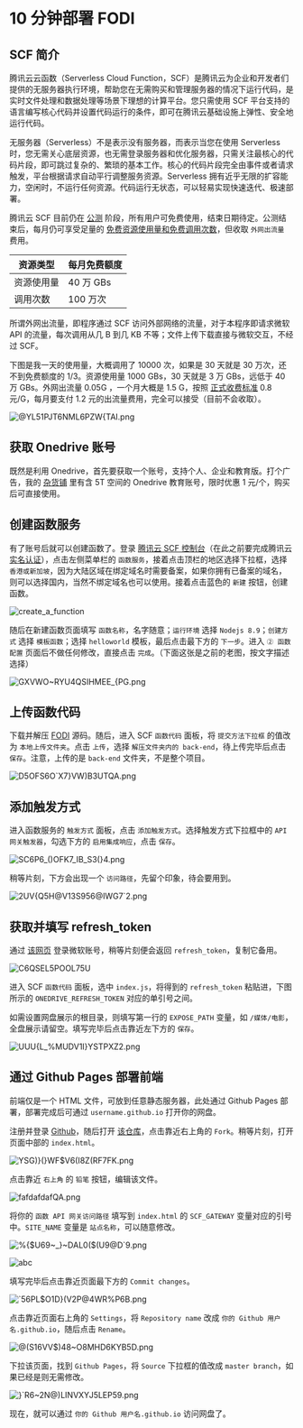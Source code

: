 # 10 分钟部署 FODI

## SCF 简介

腾讯云云函数（Serverless Cloud Function，SCF）是腾讯云为企业和开发者们提供的无服务器执行环境，帮助您在无需购买和管理服务器的情况下运行代码，是实时文件处理和数据处理等场景下理想的计算平台。您只需使用 SCF 平台支持的语言编写核心代码并设置代码运行的条件，即可在腾讯云基础设施上弹性、安全地运行代码。

无服务器（Serverless）不是表示没有服务器，而表示当您在使用 Serverless 时，您无需关心底层资源，也无需登录服务器和优化服务器，只需关注最核心的代码片段，即可跳过复杂的、繁琐的基本工作。核心的代码片段完全由事件或者请求触发，平台根据请求自动平行调整服务资源。Serverless 拥有近乎无限的扩容能力，空闲时，不运行任何资源。代码运行无状态，可以轻易实现快速迭代、极速部署。

腾讯云 SCF 目前仍在 [公测](https://cloud.tencent.com/document/product/583/17299) 阶段，所有用户可免费使用，结束日期待定。公测结束后，每月仍可享受足量的 [免费资源使用量和免费调用次数](https://cloud.tencent.com/document/product/583/12282)，但收取 `外网出流量` 费用。

| 资源类型   | 每月免费额度 |
| ---------- | ------------ |
| 资源使用量 | 40 万 GBs    |
| 调用次数   | 100 万次     |

所谓外网出流量，即程序通过 SCF 访问外部网络的流量，对于本程序即请求微软 API 的流量，每次调用从几 B 到几 KB 不等；文件上传下载直接与微软交互，不经过 SCF。

下图是我一天的使用量，大概调用了 10000 次，如果是 30 天就是 30 万次，还不到免费额度的 1/3。资源使用量 1000 GBs，30 天就是 3 万 GBs，远低于 40 万 GBs。外网出流量 0.05G ，一个月大概是 1.5 G，按照 [正式收费标准](https://cloud.tencent.com/document/product/583/12281) 0.8 元/G，每月要支付 1.2 元的出流量费用，完全可以接受（目前不会收取）。

![@YL51PJT6NML6PZW{TAI.png](https://img13.360buyimg.com/img/jfs/t1/80717/30/8984/127477/5d6be0f4E2d3ddd41/affd65fa8e220bf2.png)

## 获取 Onedrive 账号

既然是利用 Onedrive，首先要获取一个账号，支持个人、企业和教育版。打个广告，我的 [杂货铺](https://logi.ml/store.html) 里有含 5T 空间的 Onedrive 教育账号，限时优惠 1 元/个，购买后可直接使用。

## 创建函数服务

有了账号后就可以创建函数了。登录 [腾讯云 SCF 控制台](https://console.cloud.tencent.com/scf/list)（在此之前要完成腾讯云 [实名认证](https://cloud.tencent.com/document/product/378/10495)），点击左侧菜单栏的 `函数服务`，接着点击顶栏的地区选择下拉框，选择 `香港或新加坡`，因为大陆区域在绑定域名时需要备案，如果你拥有已备案的域名，则可以选择国内，当然不绑定域名也可以使用。接着点击蓝色的 `新建` 按钮，创建函数。

![create_a_function](https://img12.360buyimg.com/img/jfs/t1/78335/19/8782/41051/5d6b779bEd3525463/c193a7a039e82f6e.png)

随后在新建函数页面填写 `函数名称`，名字随意；`运行环境` 选择 `Nodejs 8.9`；`创建方式` 选择 `模板函数`；选择 `helloworld` 模板，最后点击最下方的 `下一步`。进入 `② 函数配置` 页面后不做任何修改，直接点击 `完成`。（下面这张是之前的老图，按文字描述选择）

![GX`VWO~RYU4QSIHM`EE_{PG.png](https://img11.360buyimg.com/img/jfs/t1/67123/11/8810/58169/5d6b7c32E1b6db7b4/aac10c9eab43d942.png)

## 上传函数代码

下载并解压 [FODI](https://github.com/vcheckzen/FODI/archive/master.zip) 源码。随后，进入 SCF `函数代码` 面板，将 `提交方法下拉框` 的值改为 `本地上传文件夹`。点击 `上传`，选择 `解压文件夹内的 back-end`，待上传完毕后点击 `保存`。注意，上传的是 `back-end` 文件夹，不是整个项目。

![D5OFS6O`X7}$VW)B3$UTQA.png](https://img11.360buyimg.com/img/jfs/t1/62901/35/8995/35468/5d6b7f28Eeff3c58a/1d30dd4b9ce9d475.png)

## 添加触发方式

进入函数服务的 `触发方式` 面板，点击 `添加触发方式`。选择触发方式下拉框中的 `API网关触发器`，勾选下方的 `启用集成响应`，点击 `保存`。

![SC6P6_()$O$FK7_IB_S3(}4.png](https://img14.360buyimg.com/img/jfs/t1/83154/3/8875/52837/5d6b92e5E4b004249/7cbe89ce911aff9f.png)

稍等片刻，下方会出现一个 `访问路径`，先留个印象，待会要用到。

![2UV{Q5H@V13S956@IWG7`2.png](https://img10.360buyimg.com/img/jfs/t1/40554/26/13645/35452/5d6b9534E00ac9179/b2977f4e630803b3.png)

## 获取并填写 refresh_token

通过 [该网页](https://login.microsoftonline.com/common/oauth2/v2.0/authorize?scope=https%3A%2F%2Fgraph.microsoft.com%2FFiles.ReadWrite.All+offline_access&response_type=code&client_id=4da3e7f2-bf6d-467c-aaf0-578078f0bf7c&redirect_uri=https://scfonedrive.github.io&state=https%3A%2F%2Fservice-36wivxsc-1256127833.ap-hongkong.apigateway.myqcloud.com%2Frelease%2Fscf_onedrive_filelistor%2F) 登录微软账号，稍等片刻便会返回 `refresh_token`，复制它备用。

![C6QSEL5POOL75U](https://img14.360buyimg.com/img/jfs/t1/56678/37/9552/59863/5d6b977cE8dd2360f/220f0d790f980277.png)

进入 SCF `函数代码` 面板，选中 `index.js`，将得到的 `refresh_token` 粘贴进，下图所示的 `ONEDRIVE_REFRESH_TOKEN` 对应的单引号之间。

如需设置网盘展示的根目录，则填写第一行的 `EXPOSE_PATH` 变量，如 `/媒体/电影`，全盘展示请留空。填写完毕后点击靠近左下方的 `保存`。

![UUU{L_%MUDV1I}YSTPXZ2.png](https://img10.360buyimg.com/img/jfs/t1/70214/5/10718/105075/5d842c9bEae60a42a/9674329e857c873b.png)

## 通过 Github Pages 部署前端

前端仅是一个 HTML 文件，可放到任意静态服务器，此处通过 Github Pages 部署，部署完成后可通过 `username.github.io` 打开你的网盘。

注册并登录 [Github](https://github.com/join)，随后打开 [该仓库](https://github.com/vcheckzen/FODI-FRONT-END)，点击靠近右上角的 `Fork`。稍等片刻，打开页面中部的 `index.html`。

![YSG)}(}WF$V6(I8Z(RF7FK.png](https://img10.360buyimg.com/img/jfs/t1/63296/3/10845/44575/5d843ba8Ec2da5821/4a9ce41b6920475d.png)

点击靠近 `右上角` 的 `铅笔` 按钮，编辑该文件。

![fafdafdafQA.png](https://img12.360buyimg.com/img/jfs/t1/51803/8/11319/37410/5d843be4E33160f4e/743de165e87e8bab.png)

将你的 `函数 API 网关访问路径` 填写到 `index.html` 的 `SCF_GATEWAY` 变量对应的引号中。`SITE_NAME` 变量是 `站点名称`，可以随意修改。

![%{$U69~_}~DAL0($(U9@D`9.png](https://img13.360buyimg.com/img/jfs/t1/46806/25/11384/34880/5d843c23E7098294e/69db0a328c6c3e03.png)

![abc](https://img11.360buyimg.com/img/jfs/t1/50078/40/11457/18344/5d843c5bE88466c43/87175f85c8403942.png)

填写完毕后点击靠近页面最下方的 `Commit changes`。

![`56PL$O1D}(V2P@4WR%P6B.png](https://img13.360buyimg.com/img/jfs/t1/46300/14/9374/21791/5d6ba442E58d82ba6/72e92de2f4ad12f1.png)

点击靠近页面右上角的 `Settings`，将 `Repository name` 改成 `你的 Github 用户名.github.io`，随后点击 `Rename`。

![@(S16VV$)48~O8MHD6KYB5D.png](https://img10.360buyimg.com/img/jfs/t1/73112/17/10816/54933/5d843db5E3b381802/67833a2afe813604.png)

下拉该页面，找到 `Github Pages`，将 `Source` 下拉框的值改成 `master branch`，如果已经是则无需修改。

![}`R6~2N@)LINVXYJ5LEP59.png](https://img12.360buyimg.com/img/jfs/t1/43663/2/13575/33132/5d6ba655E9e64f8c4/b8a6c84311f74234.png)

现在，就可以通过 `你的 Github 用户名.github.io` 访问网盘了。
